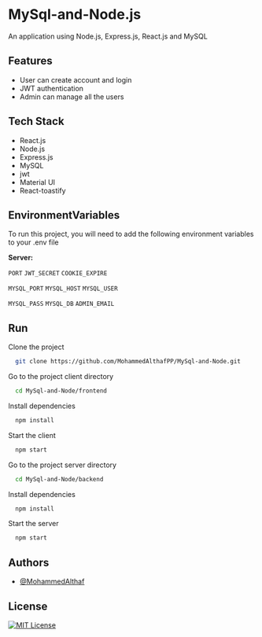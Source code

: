 # MySql-and-Node.js

An application using Node.js, Express.js, React.js and MySQL




## Features

- User can create account and login
- JWT authentication
- Admin can manage all the users


## Tech Stack

- React.js
- Node.js
- Express.js
- MySQL
- jwt
- Material UI
- React-toastify

## EnvironmentVariables

To run this project, you will need to add the following environment variables to your .env file

**Server:**

`PORT`
`JWT_SECRET`
`COOKIE_EXPIRE`

`MYSQL_PORT`
`MYSQL_HOST`
`MYSQL_USER`

`MYSQL_PASS`
`MYSQL_DB`
`ADMIN_EMAIL`


## Run 

Clone the project

```bash
  git clone https://github.com/MohammedAlthafPP/MySql-and-Node.git
```

Go to the project client directory

```bash
  cd MySql-and-Node/frontend
```

Install dependencies

```bash
  npm install
```

Start the client

```bash
  npm start
```


Go to the project server directory

```bash
  cd MySql-and-Node/backend
```

Install dependencies

```bash
  npm install
```

Start the server

```bash
  npm start
```


## Authors

- [@MohammedAlthaf](https://github.com/MohammedAlthafPP)


## License

[![MIT License](https://img.shields.io/badge/License-MIT-green.svg)](https://choosealicense.com/licenses/mit/)
